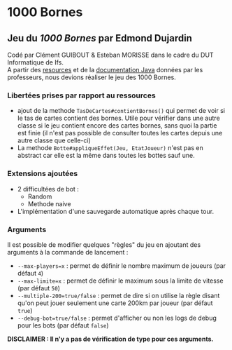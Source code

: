 # 1000 Bornes

## Jeu du _1000 Bornes_ par Edmond Dujardin

Codé par Clément GUIBOUT & Esteban MORISSE dans le cadre du DUT Informatique de Ifs.<br>
A partir des [resources](res/) et de la [documentation Java](https://myimah.github.io/mille-bornes-javadoc/) 
données par les professeurs, nous devions réaliser le jeu des 1000 Bornes.

### Libertées prises par rapport au ressources
* ajout de la methode `TasDeCartes#contientBornes()` qui permet de voir si le tas de cartes contient des bornes. Utile pour vérifier dans une autre classe si le jeu contient encore des cartes bornes, sans quoi la partie est finie (il n'est pas possible de consulter toutes les cartes depuis une autre classe que celle-ci)
* La methode `Botte#appliqueEffet(Jeu, EtatJoueur)` n'est pas en abstract car elle est la même dans toutes les bottes sauf une.

### Extensions ajoutées
* 2 difficultées de bot :
  * Random
  * Methode naive
* L'implémentation d'une sauvegarde automatique après chaque tour.

### Arguments
Il est possible de modifier quelques "règles" du jeu en ajoutant des arguments à la commande de lancement :
* `--max-players=x` : permet de définir le nombre maximum de joueurs (par défaut `4`)
* `--max-limite=x` : permet de définir le maximum sous la limite de vitesse (par défaut `50`)
* `--multiple-200=true/false` : permet de dire si on utilise la règle disant qu'on peut jouer seulement une carte 200km par joueur (par défaut `true`)
* `--debug-bot=true/false` : permet d'afficher ou non les logs de debug pour les bots (par défaut `false`)

**DISCLAIMER : Il n'y a pas de vérification de type pour ces arguments.**
